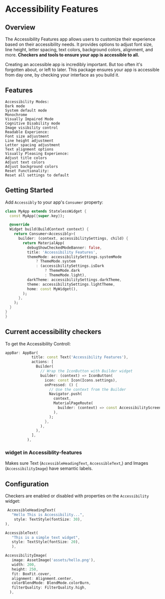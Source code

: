 # Accessibility Features

## Overview
The Accessibility Features app allows users to customize their experience based on their accessibility needs. It provides options to adjust font size, line height, letter spacing, text colors, background colors, alignment, and more.
**Checkers and tools to ensure your app is accessible to all.**

Creating an accessible app is incredibly important. But too often it's forgotten about, or left to later. This package ensures your app is accessible from day one, by checking your interface as you build it.

## Features
    Accessibility Modes:
    Dark mode
    System default mode
    Monochrome
    Visually Impaired Mode
    Cognitive Disability mode
    Image visibility control
    Readable Experience:
    Font size adjustment
    Line height adjustment
    Letter spacing adjustment
    Text alignment options
    Visually Pleasing Experience:
    Adjust title colors
    Adjust text colors
    Adjust background colors
    Reset Functionality:
    Reset all settings to default
## Getting Started

Add `Accessibly` to your app's `Consumer` property:

```dart
class MyApp extends StatelessWidget {
  const MyApp({super.key});

  @override
  Widget build(BuildContext context) {
    return Consumer<Accessibly>(
      builder: (context, accessibilitySettings, child) {
        return MaterialApp(
          debugShowCheckedModeBanner: false,
          title: 'Accessibility Features',
          themeMode: accessibilitySettings.systemMode
              ? ThemeMode.system
              : (accessibilitySettings.isDark
                  ? ThemeMode.dark
                  : ThemeMode.light),
          darkTheme: accessibilitySettings.darkTheme,
          theme: accessibilitySettings.lightTheme,
          home: const MyWidget(),
        );
      },
    );
  }
}
}
```
## Current accessibility checkers

To get the Accessibility Controll:

```dart
appBar: AppBar(
            title: const Text('Accessibility Features'),
            actions: [
              Builder(
                // Wrap the IconButton with Builder widget
                builder: (context) => IconButton(
                  icon: const Icon(Icons.settings),
                  onPressed: () {
                    // Use the context from the Builder
                    Navigator.push(
                      context,
                      MaterialPageRoute(
                        builder: (context) => const AccessibilityScreen(),
                      ),
                    );
                  },
                ),
              ),
            ],
          ),
```

### widget in Accessiblity-features

Makes sure Text  (`AccessibleHeadingText`, `AccessibleText`,) and Images (`AccessibilityImage`) have semantic labels.

## Configuration

Checkers are enabled or disabled with properties on the `Accessibility` widget:

```dart
 AccessibleHeadingText(
   "Hello This is Accessibility...",
    style: TextStyle(fontSize: 30),
),
```
```dart
AccessibleText(
   "This is a simple text widget",
   style: TextStyle(fontSize: 20),
   ),
```
```dart
AccessibilityImage(
   image: AssetImage('assets/hello.png'),
   width: 200,
   height: 250,
   fit: BoxFit.cover,
   alignment: Alignment.center,
   colorBlendMode: BlendMode.colorBurn,
   filterQuality: FilterQuality.high,
  ),
```

[rebel_home]: https://rebelappstudio.com/
